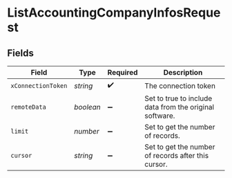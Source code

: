 # ListAccountingCompanyInfosRequest


## Fields

| Field                                                   | Type                                                    | Required                                                | Description                                             |
| ------------------------------------------------------- | ------------------------------------------------------- | ------------------------------------------------------- | ------------------------------------------------------- |
| `xConnectionToken`                                      | *string*                                                | :heavy_check_mark:                                      | The connection token                                    |
| `remoteData`                                            | *boolean*                                               | :heavy_minus_sign:                                      | Set to true to include data from the original software. |
| `limit`                                                 | *number*                                                | :heavy_minus_sign:                                      | Set to get the number of records.                       |
| `cursor`                                                | *string*                                                | :heavy_minus_sign:                                      | Set to get the number of records after this cursor.     |